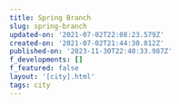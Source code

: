 ```yaml
---
title: Spring Branch
slug: spring-branch
updated-on: '2021-07-02T22:08:23.579Z'
created-on: '2021-07-02T21:44:30.812Z'
published-on: '2023-11-30T22:40:33.987Z'
f_developments: []
f_featured: false
layout: '[city].html'
tags: city
---
```



